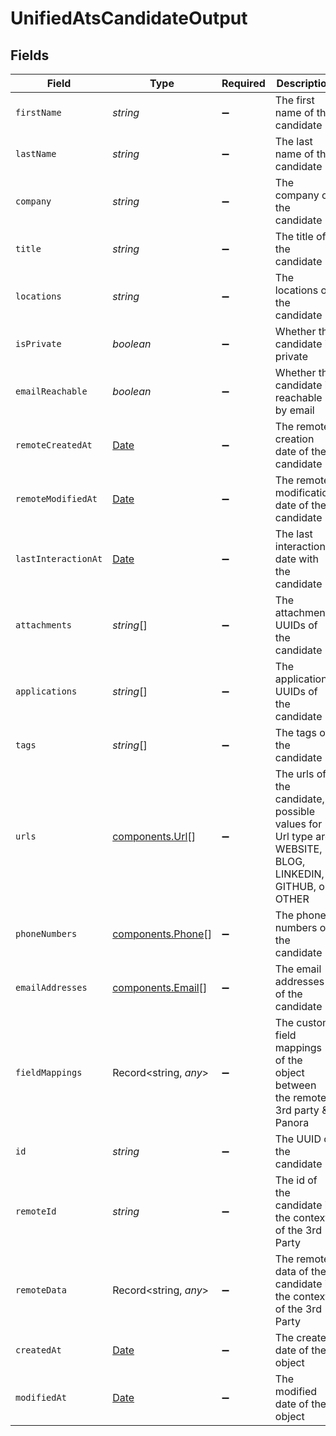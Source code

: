 # UnifiedAtsCandidateOutput


## Fields

| Field                                                                                                 | Type                                                                                                  | Required                                                                                              | Description                                                                                           |
| ----------------------------------------------------------------------------------------------------- | ----------------------------------------------------------------------------------------------------- | ----------------------------------------------------------------------------------------------------- | ----------------------------------------------------------------------------------------------------- |
| `firstName`                                                                                           | *string*                                                                                              | :heavy_minus_sign:                                                                                    | The first name of the candidate                                                                       |
| `lastName`                                                                                            | *string*                                                                                              | :heavy_minus_sign:                                                                                    | The last name of the candidate                                                                        |
| `company`                                                                                             | *string*                                                                                              | :heavy_minus_sign:                                                                                    | The company of the candidate                                                                          |
| `title`                                                                                               | *string*                                                                                              | :heavy_minus_sign:                                                                                    | The title of the candidate                                                                            |
| `locations`                                                                                           | *string*                                                                                              | :heavy_minus_sign:                                                                                    | The locations of the candidate                                                                        |
| `isPrivate`                                                                                           | *boolean*                                                                                             | :heavy_minus_sign:                                                                                    | Whether the candidate is private                                                                      |
| `emailReachable`                                                                                      | *boolean*                                                                                             | :heavy_minus_sign:                                                                                    | Whether the candidate is reachable by email                                                           |
| `remoteCreatedAt`                                                                                     | [Date](https://developer.mozilla.org/en-US/docs/Web/JavaScript/Reference/Global_Objects/Date)         | :heavy_minus_sign:                                                                                    | The remote creation date of the candidate                                                             |
| `remoteModifiedAt`                                                                                    | [Date](https://developer.mozilla.org/en-US/docs/Web/JavaScript/Reference/Global_Objects/Date)         | :heavy_minus_sign:                                                                                    | The remote modification date of the candidate                                                         |
| `lastInteractionAt`                                                                                   | [Date](https://developer.mozilla.org/en-US/docs/Web/JavaScript/Reference/Global_Objects/Date)         | :heavy_minus_sign:                                                                                    | The last interaction date with the candidate                                                          |
| `attachments`                                                                                         | *string*[]                                                                                            | :heavy_minus_sign:                                                                                    | The attachments UUIDs of the candidate                                                                |
| `applications`                                                                                        | *string*[]                                                                                            | :heavy_minus_sign:                                                                                    | The applications UUIDs of the candidate                                                               |
| `tags`                                                                                                | *string*[]                                                                                            | :heavy_minus_sign:                                                                                    | The tags of the candidate                                                                             |
| `urls`                                                                                                | [components.Url](../../models/components/url.md)[]                                                    | :heavy_minus_sign:                                                                                    | The urls of the candidate, possible values for Url type are WEBSITE, BLOG, LINKEDIN, GITHUB, or OTHER |
| `phoneNumbers`                                                                                        | [components.Phone](../../models/components/phone.md)[]                                                | :heavy_minus_sign:                                                                                    | The phone numbers of the candidate                                                                    |
| `emailAddresses`                                                                                      | [components.Email](../../models/components/email.md)[]                                                | :heavy_minus_sign:                                                                                    | The email addresses of the candidate                                                                  |
| `fieldMappings`                                                                                       | Record<string, *any*>                                                                                 | :heavy_minus_sign:                                                                                    | The custom field mappings of the object between the remote 3rd party & Panora                         |
| `id`                                                                                                  | *string*                                                                                              | :heavy_minus_sign:                                                                                    | The UUID of the candidate                                                                             |
| `remoteId`                                                                                            | *string*                                                                                              | :heavy_minus_sign:                                                                                    | The id of the candidate in the context of the 3rd Party                                               |
| `remoteData`                                                                                          | Record<string, *any*>                                                                                 | :heavy_minus_sign:                                                                                    | The remote data of the candidate in the context of the 3rd Party                                      |
| `createdAt`                                                                                           | [Date](https://developer.mozilla.org/en-US/docs/Web/JavaScript/Reference/Global_Objects/Date)         | :heavy_minus_sign:                                                                                    | The created date of the object                                                                        |
| `modifiedAt`                                                                                          | [Date](https://developer.mozilla.org/en-US/docs/Web/JavaScript/Reference/Global_Objects/Date)         | :heavy_minus_sign:                                                                                    | The modified date of the object                                                                       |
